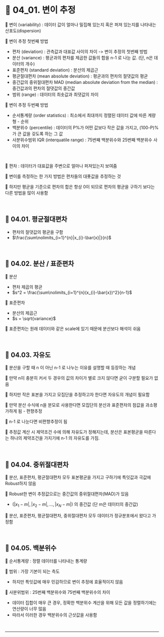 # 🎰 04_01. 변이 추정  

🎲 변이 (variability) : 데이터 값이 얼마나 밀집해 있는지 혹은 퍼져 있는지를 나타내는 산포도(dispersion)  

🎲 변이 추정 첫번째 방법  

- 편차 (deviation) : 관측값과 대표값 사이의 차이 -> 변이 추정의 첫번째 방법  
- 분산 (variance) : 평균과의 편차를 제곱한 값들의 합을 n-1 로 나눈 값. (단, n은 데이터의 개수)  
- 표준편차 (standard deviation) : 분산의 제곱근  
- 평균절대편차 (mean absolute deviation) : 평균과의 편차의 절댓값의 평균  
- 중간값의 중위절대편차 MAD (median absolute deviation from the median) : 중간값과의 편차의 절댓값의 중간값  
- 범위 (range) : 데이터의 최솟값과 최댓값의 차이  
     
🎲 변이 추정 두번째 방법  

- 순서통계량 (order statistics) : 최소에서 최대까지 정렬된 데이터 값에 따른 계량형 - 순위  
- 백분위수 (percentile) : 데이터의 P%가 어떤 값보다 작은 값을 가지고, (100-P)%가 큰 값을 갖도록 하는 그 값  
- 사분위수범위 IQR (interquatile range) : 75번째 백분위수와 25번째 백분위수 사이의 차이  
  
<br>    

🎲 편차 : 데이터가 대표값을 주변으로 얼마나 퍼져있는지 보여줌  

🎲 변이를 측정하는 한 가지 방법은 편차들의 대푯값을 추정하는 것  

🎲 하지만 평균을 기준으로 편차의 합은 항상 0이 되므로 편차의 평균을 구하기 보다는 다른 방법을 많이 사용함  

<br>  

## 🎰 04.01. 평균절대편차  

- 편차의 절댓값의 평균을 구함  
- $\frac{\sum\nolimits_{i=1}^{n}|x_{i}-\bar{x}|}{n}$  
  
<br>  

## 🎰 04.02. 분산 / 표준편차  

🎲 분산  
- 편차 제곱의 평균  
- $s^2 = \frac{\sum\nolimits_{i=1}^{n}(x_{i}-\bar{x})^2}{n-1}$  

🎲 표준편차  
- 분산의 제곱근  
- $s = \sqrt{variance}$  
  
🎲 표준편차는 원래 데이터와 같은 scale에 있기 때문에 분산보다 해석이 쉬움  

<br>  

## 🎰 04.03. 자유도  

🎲 분산을 구할 때 n 이 아닌 n-1 로 나누는 이유를 설명할 때 등장하는 개념  

🎲 만약 n이 충분히 커서 두 경우의 값의 차이가 별로 크지 않다면 굳이 구분할 필요가 없음  

🎲 하지만 작은 표본을 가지고 모집단을 추정하고자 한다면 자유도의 개념이 필요함  

🎲 만약 분산 수식에 n을 분모로 사용한다면 모집단의 분산과 표준편차의 참값을 과소평가하게 됨 - 편향추정 

🎲 n-1 로 나눈다면 비편향추정이 됨  

🎲 추정값 계산 시 제약조건 수에 의해 자유도가 정해지는데, 분산은 표본평균을 따른다는 하나의 제약조건을 가지기에 n-1 의 자유도를 가짐.  

<br>  

## 🎰 04.04. 중위절대편차  

🎲 분산, 표준편차, 평균절대편차 모두 표본평균을 가지고 구하기에 특잇값과 극값에 Robust하지 않음  

🎲 Robust한 변이 추정값으로는 중간값의 중위절대편차(MAD)가 있음  

- $(|x_{1}-m|, |x_{2}-m|, ..., |x_{N}-m|)$ 의 중간값 (단 m은 데이터의 중간값)  
  
🎲 분산, 표준편차, 평균절대편차, 중위절대편차 모두 데이터가 정규분포에서 왔다고 가정함  

<br>  

## 🎰 04.05. 백분위수  

🎲 순서통계량 : 정렬 데이터를 나타내는 통계량  

🎲 범위 : 가장 기본이 되는 측도  
- 하지만 특잇값에 매우 민감하므로 변이 추정에 효율적이지 않음  
   
🎲 사분위범위 : 25번째 백분위수와 75번째 백분위수의 차이  
- 데이터 집합이 매우 큰 경우, 정확한 백분위수 계산을 위해 모든 값을 정렬하기에는 연산량이 너무 많음  
- 따라서 이러한 경우 백분위수의 근삿값을 사용함  
      
<br>  

***
